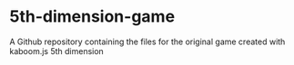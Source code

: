 # 5th-dimension-game
A Github repository containing the files for the original game created with kaboom.js 5th dimension
